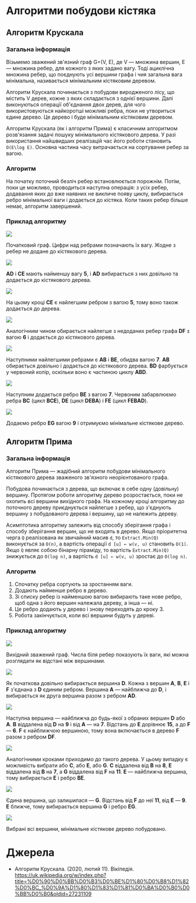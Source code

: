 # Алгоритми побудови кістяка
## Алгоритм Крускала
### Загальна інформація
Візьмемо зважений зв'язний граф G=(V, E), де V — множина вершин, E — множина ребер, для кожного з яких задано вагу. Тоді ациклічна множина ребер, що поєднують усі вершини графа і чия загальна вага мінімальна, називається мінімальним кістяковим деревом.

Алгоритм Крускала починається з побудови виродженого лісу, що містить V дерев, кожне з яких складається з однієї вершини. Далі виконуються операції об'єднання двох дерев, для чого використовуються найкоротші можливі ребра, поки не утвориться єдине дерево. Це дерево і буде мінімальним кістяковим деревом.

Алгоритм Крускала (як і алгоритм Прима) є класичним алгоритмом розв'язання задачі пошуку мінімального кістякового дерева. У разі використання найшвидших реалізацій час його роботи становить `O(E\log E)`. Основна частина часу витрачається на сортування ребер за вагою.
### Алгоритм
На початку поточний безліч ребер встановлюється порожнім. Потім, поки це можливо, проводиться наступна операція: з усіх ребер, додавання яких до вже наявних не викличе появу циклу, вибирається ребро мінімальної ваги і додається до кістяка. Коли таких ребер більше немає, алгоритм завершений. 
### Приклад алгоритму
![](https://upload.wikimedia.org/wikipedia/commons/thumb/a/a8/Prim_Algorithm_0.svg/300px-Prim_Algorithm_0.svg.png)

Початковий граф. Цифри над ребрами позначають їх вагу. Жодне з ребер не додане до кістякового дерева.

![](https://upload.wikimedia.org/wikipedia/commons/thumb/b/b4/Kruskal_Algorithm_1.svg/300px-Kruskal_Algorithm_1.svg.png)

__AD__ і __CE__ мають найменшу вагу __5__, і __AD__ вибирається з них довільно та додається до кістякового дерева.

![](https://upload.wikimedia.org/wikipedia/commons/thumb/f/ff/Kruskal_Algorithm_2.svg/300px-Kruskal_Algorithm_2.svg.png)

На цьому кроці __CE__ є найлегшим ребром з вагою __5__, тому воно також додається до дерева.

![](https://upload.wikimedia.org/wikipedia/commons/thumb/5/59/Kruskal_Algorithm_3.svg/300px-Kruskal_Algorithm_3.svg.png)

Аналогічним чином обирається найлегше з недоданих ребер графа __DF__ з вагою __6__ і додається до кістякового дерева.

![](https://upload.wikimedia.org/wikipedia/commons/thumb/2/2e/Kruskal_Algorithm_4.svg/300px-Kruskal_Algorithm_4.svg.png)

Наступними найлегшими ребрами є __AB__ і __BE__, обидва вагою __7__. __AB__ обирається довільно і додається до кістякового дерева. __BD__ фарбується у червоний колір, оскільки воно є частиною циклу __ABD__.

![](https://upload.wikimedia.org/wikipedia/commons/thumb/f/f4/Kruskal_Algorithm_5.svg/300px-Kruskal_Algorithm_5.svg.png)

Наступним додається ребро __BE__ з вагою __7__. Червоним забарвлюємо ребра __BC__ (цикл __BCE__), __DE__ (цикл __DEBA__) і __FE__ (цикл __FEBAD__).

![](https://upload.wikimedia.org/wikipedia/commons/thumb/8/87/Kruskal_Algorithm_6.svg/300px-Kruskal_Algorithm_6.svg.png)

Додаємо ребро __EG__ вагою __9__ і отримуємо мінімальне кістякове дерево.

## Алгоритм Прима
### Загальна інформація
Алгоритм Прима — жадібний алгоритм побудови мінімального кістякового дерева зваженого зв'язного неорієнтованого графа.

Побудова починається з дерева, що включає в себе одну (довільну) вершину. Протягом роботи алгоритму дерево розростається, поки не охопить всі вершини вихідного графа. На кожному кроці алгоритму до поточного дереву приєднується найлегше з ребер, що з'єднують вершину з побудованого дерева і вершину, що не належить дереву.

Асимптотика алгоритму залежить від способу зберігання графа і способу зберігання вершин, що не входять в дерево. Якщо пріоритетна черга `Q` реалізована як звичайний масив `d`, то `Extract.Min(Q)` виконується за `O(n)`, а вартість операції `d [u] ← w(v, u)` становить `O(1)`. Якщо `Q` являє собою бінарну піраміду, то вартість `Extract.Min(Q)` знижується до `O(log n)`, а вартість `d [u] ← w(v, u)` зростає до `O(log n)`.
### Алгоритм
1. Спочатку ребра сортують за зростанням ваги.
2. Додають найменше ребро в дерево.
3. Зі списку ребер із найменшою вагою вибирають таке нове ребро, щоб одна з його вершин належала дереву, а інша — ні.
4. Це ребро додають у дерево і знову переходять до кроку 3.
5. Робота закінчується, коли всі вершини будуть у дереві.
### Приклад алгоритму
![](https://upload.wikimedia.org/wikipedia/commons/thumb/a/a8/Prim_Algorithm_0.svg/300px-Prim_Algorithm_0.svg.png)

Вихідний зважений граф. Числа біля ребер показують їх ваги, які можна розглядати як відстані між вершинами.

![](https://upload.wikimedia.org/wikipedia/commons/thumb/5/56/Prim_Algorithm_1.svg/300px-Prim_Algorithm_1.svg.png)

Як початкова довільно вибирається вершина __D__. Кожна з вершин __A__, __B__, __E__ і __F__ з'єднана з __D__ єдиним ребром. Вершина __A__ — найближча до __D__, і вибирається як друга вершина разом з ребром __AD__.

![](https://upload.wikimedia.org/wikipedia/commons/thumb/f/f5/Prim_Algorithm_2.svg/300px-Prim_Algorithm_2.svg.png)

Наступна вершина — найближча до будь-якої з обраних вершин __D__ або __A__. __B__ віддалена від __D__ на __9__ і від __A__ — на __7__. Відстань до __E__ дорівнює __15__, а до __F__ — __6__. __F__ є найближчою вершиною, тому вона включається в дерево __F__ разом з ребром __DF__.

![](https://upload.wikimedia.org/wikipedia/commons/thumb/7/7e/Prim_Algorithm_4.svg/300px-Prim_Algorithm_4.svg.png)

Аналогічними кроками приходимо до такого дерева. У цьому випадку є можливість вибрати або __C__, або __E__, або __G__. __C__ віддалена від __B__ на __8__, __E__ віддалена від __B__ на __7__, а __G__ віддалена від __F__ на __11__. __E__ — найближча вершина, тому вибирається __E__ і ребро __BE__.

![](https://upload.wikimedia.org/wikipedia/commons/thumb/9/99/Prim_Algorithm_6.svg/300px-Prim_Algorithm_6.svg.png)

Єдина вершина, що залишилася — __G__. Відстань від __F__ до неї __11__, від __E__ — __9__. __E__ ближче, тому вибирається вершина __G__ і ребро __EG__.

![](https://upload.wikimedia.org/wikipedia/commons/thumb/b/b9/Prim_Algorithm_7.svg/300px-Prim_Algorithm_7.svg.png)

Вибрані всі вершини, мінімальне кістякове дерево побудовано.

# Джерела
* Алгоритм Крускала. (2020, лютий 11). Вікіпедія. https://uk.wikipedia.org/w/index.php?title=%D0%90%D0%BB%D0%B3%D0%BE%D1%80%D0%B8%D1%82%D0%BC_%D0%9A%D1%80%D1%83%D1%81%D0%BA%D0%B0%D0%BB%D0%B0&oldid=27231109
